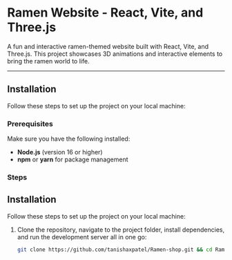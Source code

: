 # Ramen Website - React, Vite, and Three.js

A fun and interactive ramen-themed website built with React, Vite, and Three.js. This project showcases 3D animations and interactive elements to bring the ramen world to life.

---

## Installation

Follow these steps to set up the project on your local machine:

### Prerequisites

Make sure you have the following installed:
- **Node.js** (version 16 or higher)
- **npm** or **yarn** for package management

### Steps

## Installation

Follow these steps to set up the project on your local machine:

1. Clone the repository, navigate to the project folder, install dependencies, and run the development server all in one go:
   ```bash
   git clone https://github.com/tanishaxpatel/Ramen-shop.git && cd Ramen-shop && npm install && npm run dev


